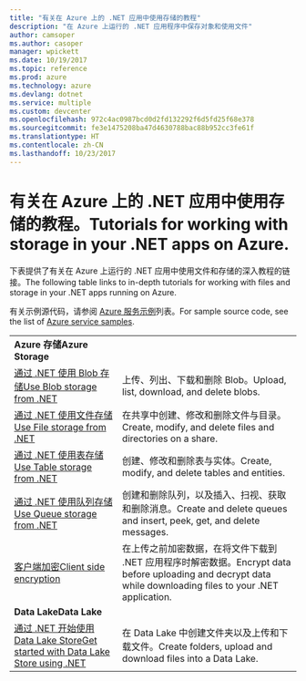 ```yaml
---
title: "有关在 Azure 上的 .NET 应用中使用存储的教程"
description: "在 Azure 上运行的 .NET 应用程序中保存对象和使用文件"
author: camsoper
ms.author: casoper
manager: wpickett
ms.date: 10/19/2017
ms.topic: reference
ms.prod: azure
ms.technology: azure
ms.devlang: dotnet
ms.service: multiple
ms.custom: devcenter
ms.openlocfilehash: 972c4ac0987bcd0d2fd132292f6d5fd25f68e378
ms.sourcegitcommit: fe3e1475208ba47d4630788bac88b952cc3fe61f
ms.translationtype: HT
ms.contentlocale: zh-CN
ms.lasthandoff: 10/23/2017
---
```

# <a name="tutorials-for-working-with-storage-in-your-net-apps-on-azure"></a><span data-ttu-id="fce99-103">有关在 Azure 上的 .NET 应用中使用存储的教程。</span><span class="sxs-lookup"><span data-stu-id="fce99-103">Tutorials for working with storage in your .NET apps on Azure.</span></span>

<span data-ttu-id="fce99-104">下表提供了有关在 Azure 上运行的 .NET 应用中使用文件和存储的深入教程的链接。</span><span class="sxs-lookup"><span data-stu-id="fce99-104">The following table links to in-depth tutorials for working with files and storage in your .NET apps running on Azure.</span></span>

<span data-ttu-id="fce99-105">有关示例源代码，请参阅 [Azure 服务示例](https://azure.microsoft.com/resources/samples/?platform=dotnet)列表。</span><span class="sxs-lookup"><span data-stu-id="fce99-105">For sample source code, see the list of [Azure service samples](https://azure.microsoft.com/resources/samples/?platform=dotnet).</span></span>

| | |
|---|---|
| <span data-ttu-id="fce99-106">**Azure 存储**</span><span class="sxs-lookup"><span data-stu-id="fce99-106">**Azure Storage**</span></span> ||
| <span data-ttu-id="fce99-107">[通过 .NET 使用 Blob 存储][1]</span><span class="sxs-lookup"><span data-stu-id="fce99-107">[Use Blob storage from .NET][1]</span></span> | <span data-ttu-id="fce99-108">上传、列出、下载和删除 Blob。</span><span class="sxs-lookup"><span data-stu-id="fce99-108">Upload, list, download, and delete blobs.</span></span> |
| <span data-ttu-id="fce99-109">[通过 .NET 使用文件存储][4]</span><span class="sxs-lookup"><span data-stu-id="fce99-109">[Use File storage from .NET][4]</span></span> | <span data-ttu-id="fce99-110">在共享中创建、修改和删除文件与目录。</span><span class="sxs-lookup"><span data-stu-id="fce99-110">Create, modify, and delete files and directories on a share.</span></span> | 
| <span data-ttu-id="fce99-111">[通过 .NET 使用表存储][3]</span><span class="sxs-lookup"><span data-stu-id="fce99-111">[Use Table storage from .NET][3]</span></span> | <span data-ttu-id="fce99-112">创建、修改和删除表与实体。</span><span class="sxs-lookup"><span data-stu-id="fce99-112">Create, modify, and delete tables and entities.</span></span> |
| <span data-ttu-id="fce99-113">[通过 .NET 使用队列存储][2]</span><span class="sxs-lookup"><span data-stu-id="fce99-113">[Use Queue storage from .NET][2]</span></span> | <span data-ttu-id="fce99-114">创建和删除队列，以及插入、扫视、获取和删除消息。</span><span class="sxs-lookup"><span data-stu-id="fce99-114">Create and delete queues and insert, peek, get, and delete messages.</span></span> |
| <span data-ttu-id="fce99-115">[客户端加密][5]</span><span class="sxs-lookup"><span data-stu-id="fce99-115">[Client side encryption][5]</span></span> | <span data-ttu-id="fce99-116">在上传之前加密数据，在将文件下载到 .NET 应用程序时解密数据。</span><span class="sxs-lookup"><span data-stu-id="fce99-116">Encrypt data before uploading and decrypt data while downloading files to your .NET application.</span></span> 
|<span data-ttu-id="fce99-117">**Data Lake**</span><span class="sxs-lookup"><span data-stu-id="fce99-117">**Data Lake**</span></span>||
| <span data-ttu-id="fce99-118">[通过 .NET 开始使用 Data Lake Store][6]</span><span class="sxs-lookup"><span data-stu-id="fce99-118">[Get started with Data Lake Store using .NET][6]</span></span> | <span data-ttu-id="fce99-119">在 Data Lake 中创建文件夹以及上传和下载文件。</span><span class="sxs-lookup"><span data-stu-id="fce99-119">Create folders, upload and download files into a Data Lake.</span></span> | 

[1]: /azure/storage/storage-dotnet-how-to-use-blobs
[2]: /azure/storage/storage-dotnet-how-to-use-queues
[3]: /azure/storage/storage-dotnet-how-to-use-tables
[4]: /azure/storage/storage-dotnet-how-to-use-files
[5]: /azure/storage/storage-client-side-encryption
[6]: /azure/data-lake-store/data-lake-store-get-started-net-sdk